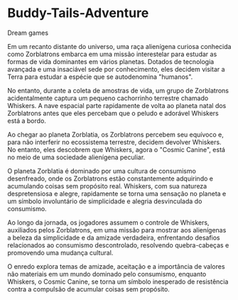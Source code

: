# Buddy-Tails-Adventure
Dream games


Em um recanto distante do universo, uma raça alienígena curiosa conhecida como Zorblatrons embarca em uma missão interestelar para estudar as formas de vida dominantes em vários planetas. Dotados de tecnologia avançada e uma insaciável sede por conhecimento, eles decidem visitar a Terra para estudar a espécie que se autodenomina "humanos".

No entanto, durante a coleta de amostras de vida, um grupo de Zorblatrons acidentalmente captura um pequeno cachorrinho terrestre chamado Whiskers. A nave espacial parte rapidamente de volta ao planeta natal dos Zorblatrons antes que eles percebam que o peludo e adorável Whiskers está a bordo.

Ao chegar ao planeta Zorblatia, os Zorblatrons percebem seu equívoco e, para não interferir no ecossistema terrestre, decidem devolver Whiskers. No entanto, eles descobrem que Whiskers, agora o "Cosmic Canine", está no meio de uma sociedade alienígena peculiar.

O planeta Zorblatia é dominado por uma cultura de consumismo desenfreado, onde os Zorblatrons estão constantemente adquirindo e acumulando coisas sem propósito real. Whiskers, com sua natureza despretensiosa e alegre, rapidamente se torna uma sensação no planeta e um símbolo involuntário de simplicidade e alegria desvinculada do consumismo.

Ao longo da jornada, os jogadores assumem o controle de Whiskers, auxiliados pelos Zorblatrons, em uma missão para mostrar aos alienígenas a beleza da simplicidade e da amizade verdadeira, enfrentando desafios relacionados ao consumismo descontrolado, resolvendo quebra-cabeças e promovendo uma mudança cultural.

O enredo explora temas de amizade, aceitação e a importância de valores não materiais em um mundo dominado pelo consumismo, enquanto Whiskers, o Cosmic Canine, se torna um símbolo inesperado de resistência contra a compulsão de acumular coisas sem propósito.
